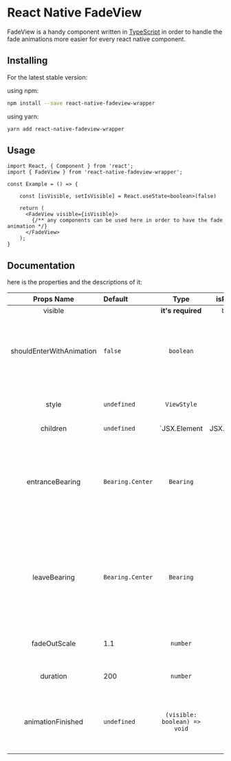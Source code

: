 
# React Native FadeView

 FadeView is a handy component written in [TypeScript](https://www.typescriptlang.org/) in order to handle the fade animations more easier for every react native component.


## Installing

For the latest stable version:

using npm:
```bash
npm install --save react-native-fadeview-wrapper
```

using yarn:
```bash
yarn add react-native-fadeview-wrapper
```

## Usage

```tsx
import React, { Component } from 'react';
import { FadeView } from 'react-native-fadeview-wrapper';

const Example = () => {

    const [isVisible, setIsVisible] = React.useState<boolean>(false)

    return (
      <FadeView visible={isVisible}>
        {/** any components can be used here in order to have the fade animation */}
      </FadeView>
    );
}
```

## Documentation

here is the properties and the descriptions of it: 


| Props Name | Default | Type | isRequired | Description |
| :--: | :----- | :--: | :--: | :------------------------- |
| visible | | **it's required** | `boolean` | `YES` | changing this param would initiate the fade animation |
| shouldEnterWithAnimation | `false` | `boolean` | `NO` | if it's `true`, then the first state of `visible` would be presented by animation |
| style | `undefined` | `ViewStyle` | `NO` | optinal style for the fadeview itself |
| children | `undefined` | `JSX.Element | JSX.Element[]` | `NO` | child component(s) in order to have the fade animation |
| entranceBearing | `Bearing.Center` | `Bearing` | `NO` | entrance animation with can be determined by `Bearing` enum from the lib, values: `Top`, `Bottom`, `Left`, `Right` , `Center` |
| leaveBearing | `Bearing.Center` | `Bearing` | `NO` | leave animation with can be determined by `Bearing` enum from the lib, values: `Top`, `Bottom`, `Left`, `Right` , `Center` |
| fadeOutScale | 1.1 | `number` | `NO` | scale of fade out state of the animation |
| duration | 200 | `number` | `NO` | milliseconds of the fade animation |
| animationFinished | `undefined` | `(visible: boolean) => void` | `NO` | call back closure in order to do something after each animation is finished |
